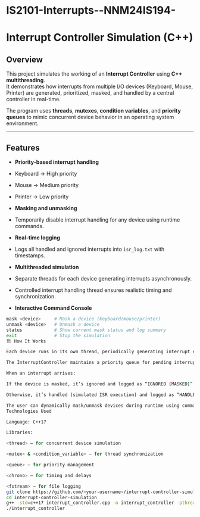 # IS2101-Interrupts--NNM24IS194-
#  Interrupt Controller Simulation (C++)

##  Overview
This project simulates the working of an **Interrupt Controller** using **C++ multithreading**.  
It demonstrates how interrupts from multiple I/O devices (Keyboard, Mouse, Printer) are generated, prioritized, masked, and handled by a central controller in real-time.

The program uses **threads**, **mutexes**, **condition variables**, and **priority queues** to mimic concurrent device behavior in an operating system environment.

---

##  Features

-  **Priority-based interrupt handling**
  - Keyboard → High priority  
  - Mouse → Medium priority  
  - Printer → Low priority  

-  **Masking and unmasking**
  - Temporarily disable interrupt handling for any device using runtime commands.

-  **Real-time logging**
  - Logs all handled and ignored interrupts into `isr_log.txt` with timestamps.

-  **Multithreaded simulation**
  - Separate threads for each device generating interrupts asynchronously.
  - Controlled interrupt handling thread ensures realistic timing and synchronization.

-  **Interactive Command Console**
  ```bash
  mask <device>     # Mask a device (keyboard/mouse/printer)
  unmask <device>   # Unmask a device
  status            # Show current mask status and log summary
  exit              # Stop the simulation
🏗️ How It Works

Each device runs in its own thread, periodically generating interrupt events.

The InterruptController maintains a priority queue for pending interrupts.

When an interrupt arrives:

If the device is masked, it’s ignored and logged as “IGNORED (MASKED)”.

Otherwise, it’s handled (simulated ISR execution) and logged as “HANDLED”.

The user can dynamically mask/unmask devices during runtime using commands.
Technologies Used

Language: C++17

Libraries:

<thread> – for concurrent device simulation

<mutex> & <condition_variable> – for thread synchronization

<queue> – for priority management

<chrono> – for timing and delays

<fstream> – for file logging
git clone https://github.com/<your-username>/interrupt-controller-simulation.git
cd interrupt-controller-simulation
g++ -std=c++17 interrupt_controller.cpp -o interrupt_controller -pthread
./interrupt_controller

